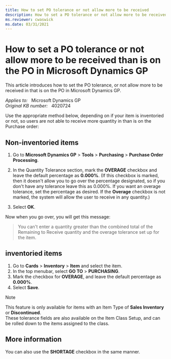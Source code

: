 ```yaml
---
title: How to set PO tolerance or not allow more to be received
description: How to set a PO tolerance or not allow more to be received than is on the PO in Microsoft Dynamics GP.
ms.reviewer: cwaswick
ms.date: 03/31/2021
---
```

# How to set a PO tolerance or not allow more to be received than is on the PO in Microsoft Dynamics GP

This article introduces how to set the PO tolerance, or not allow more to be received in that is on the PO in Microsoft Dynamics GP.

_Applies to:_ &nbsp; Microsoft Dynamics GP  
_Original KB number:_ &nbsp; 4020724

Use the appropriate method below, depending on if your item is inventoried or not, so users are not able to receive more quantity in than is on the Purchase order:

## Non-inventoried items

1. Go to **Microsoft Dynamics GP** > **Tools** > **Purchasing** > **Purchase Order Processing**.

2. In the Quantity Tolerance section, mark the **OVERAGE** checkbox and leave the default percentage as **0.000%**. (If this checkbox is marked, then it doesn't allow you to go over the percentage designated, so if you don't have any tolerance leave this as 0.000%. If you want an overage tolerance, set the percentage as desired. If the **Overage** checkbox is not marked, the system will allow the user to receive in any quantity.)

3. Select **OK**.

Now when you go over, you will get this message:

> You can't enter a quantity greater than the combined total of the Remaining to Receive quantity and the overage tolerance set up for the item.

## inventoried items

1. Go to **Cards** > **Inventory** > **Item** and select the item.
1. In the top menubar, select **GO TO** > **PURCHASING**.
1. Mark the checkbox for **OVERAGE**, and leave the default percentage as **0.000%**.
1. Select **Save**.

> [!NOTE]
> This feature is only available for items with an Item Type of **Sales Inventory** or **Discontinued**.  
> These tolerance fields are also available on the Item Class Setup, and can be rolled down to the items assigned to the class.

## More information

You can also use the **SHORTAGE** checkbox in the same manner.
